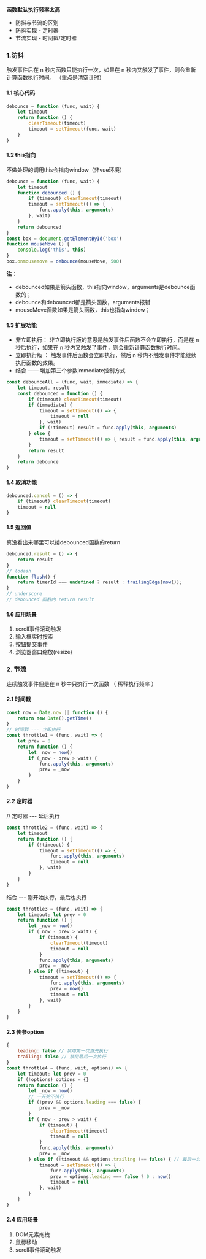 
**函数默认执行频率太高**
- 防抖与节流的区别
- 防抖实现 - 定时器
- 节流实现 - 时间戳/定时器

### 1.防抖

触发事件后在 n 秒内函数只能执行一次，如果在 n 秒内又触发了事件，则会重新计算函数执行时间。 （重点是清空计时）

#### 1.1 核心代码

```javascript
debounce = function (func, wait) {
    let timeout
    return function () {
        clearTimeout(timeout)
        timeout = setTimeout(func, wait)
    }
}
```
#### 1.2 this指向

不做处理的调用this会指向window（非vue环境）
```javascript
debounce = function (func, wait) {
    let timeout
    function debounced () {
        if (timeout) clearTimeout(timeout)
        timeout = setTimeout(() => {
            func.apply(this, arguments)
        }, wait)
    }
    return debounced
}
const box = document.getElementById('box')
function mouseMove () {
    console.log('this', this)
}
box.onmousemove = debounce(mouseMove, 500)
```
**注：**
- debounced如果是箭头函数，this指向window，arguments是debounce函数的；
- debounce和debounced都是箭头函数，arguments报错
- mouseMove函数如果是箭头函数，this也指向window；

#### 1.3 扩展功能
- 非立即执行： 非立即执行版的意思是触发事件后函数不会立即执行，而是在 n 秒后执行，如果在 n 秒内又触发了事件，则会重新计算函数执行时间。
- 立即执行版 ： 触发事件后函数会立即执行，然后 n 秒内不触发事件才能继续执行函数的效果。
- 结合 —— 增加第三个参数immediate控制方式

```javascript
const debounceAll = (func, wait, immediate) => { 
    let timeout, result 
    const debounced = function () { 
        if (timeout) clearTimeout(timeout) 
        if (immediate) { 
            timeout = setTimeout(() => { 
                timeout = null 
            }, wait) 
            if (!timeout) result = func.apply(this, arguments) 
        } else { 
            timeout = setTimeout(() => { result = func.apply(this, arguments) }, wait) 
        } 
        return result 
    } 
    return debounce 
}
```

#### 1.4 取消功能
```javascript
debounced.cancel = () => {
    if (timeout) clearTimeout(timeout)
    timeout = null
}
```

#### 1.5 返回值
真没看出来哪里可以接debounced函数的return
```javascript
debounced.result = () => {
    return result
}
// lodash 
function flush() {
    return timerId === undefined ? result : trailingEdge(now());
}
// underscore
// debounced 函数内 return result
```

#### 1.6 应用场景
1. scroll事件滚动触发
2. 输入框实时搜索
3. 按钮提交事件
4. 浏览器窗口缩放(resize)

### 2. 节流
连续触发事件但是在 n 秒中只执行一次函数 （ 稀释执行频率 ）
#### 2.1 时间戳
```javascript
const now = Date.now || function () {
    return new Date().getTime()
}
// 时间戳 --- 立即执行
const throttle1 = (func, wait) => {
    let prev = 0
    return function () {
        let _now = now()
        if (_now - prev > wait) {
            func.apply(this, arguments)
            prev = _now
        }
    }
}
```
#### 2.2 定时器
// 定时器 --- 延后执行
```javascript
const throttle2 = (func, wait) => {
    let timeout
    return function () {
        if (!timeout) {
            timeout = setTimeout(() => {
                func.apply(this, arguments)
                timeout = null
            }, wait)
        }
    }
}
```
结合 --- 刚开始执行，最后也执行
```javascript
const throttle3 = (func, wait) => {
    let timeout; let prev = 0
    return function () {
        let _now = now()
        if (_now - prev > wait) {
            if (timeout) {
                clearTimeout(timeout)
                timeout = null
            }
            func.apply(this, arguments)
            prev = _now
        } else if (!timeout) {
            timeout = setTimeout(() => {
                func.apply(this, arguments)
                prev = now()
                timeout = null
            }, wait)
        }
    }
}
```
#### 2.3 传参option
```javascript
{
    leading: false // 禁用第一次首先执行
    trailing: false // 禁用最后一次执行
}
const throttle4 = (func, wait, options) => {
    let timeout; let prev = 0
    if (!options) options = {}
    return function () {
        let _now = now()
        // 一开始不执行
        if (!prev && options.leading === false) {
            prev = _now
        }
        if (_now - prev > wait) {
            if (timeout) {
                clearTimeout(timeout)
                timeout = null
            }
            func.apply(this, arguments)
            prev = _now
        } else if (!timeout && options.trailing !== false) { // 最后一次不执行
            timeout = setTimeout(() => {
                func.apply(this, arguments)
                prev = options.leading === false ? 0 : now()
                timeout = null
            }, wait)
        }
    }
}
```
#### 2.4 应用场景
1. DOM元素拖拽
2. 鼠标移动
3. scroll事件滚动触发